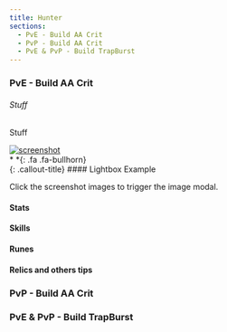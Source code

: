 ```yaml
---
title: Hunter
sections:
  - PvE - Build AA Crit
  - PvP - Build AA Crit
  - PvE & PvP - Build TrapBurst
---
```


### PvE - Build AA Crit 


<div class="row">

 <div class="col-md-6 col-sm-12 col-sm-12">

###### Stuff

Stuff

  <div class="screenshot-holder">
   <a href="assets/images/jobs/hunter/Hunter_PvE_AA_Crit_Build.png" data-title="Dashboard - Web Hosting" data-toggle="lightbox"><img class="img-responsive" src="assets/images/demo/assets/images/jobs/hunter/Hunter_PvE_AA_Crit_Build_thumb.jpg" alt="screenshot" /></a>
   <a class="mask" href="assets/images/jobs/hunter/Hunter_PvE_AA_Crit_Build.png" data-title="Dashboard - Web Hosting" data-toggle="lightbox"><i class="icon fa fa-search-plus"></i></a>
  </div>
 </div>

</div>


<div class="callout-block callout-info"><div class="icon-holder">*&nbsp;*{: .fa .fa-bullhorn}
</div><div class="content">
{: .callout-title}
#### Lightbox Example

Click the screenshot images to trigger the image modal.

</div></div>

#### Stats

#### Skills

#### Runes

#### Relics and others tips

### PvP - Build AA Crit

### PvE & PvP - Build TrapBurst

